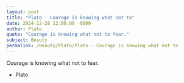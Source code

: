```yaml
---
layout: post
title: "Plato - Courage is knowing what not to"
date: 2024-12-28 12:00:00 -0000
author: Plato
quote: "Courage is knowing what not to fear."
subject: Beauty
permalink: /Beauty/Plato/Plato - Courage is knowing what not to
---
```


Courage is knowing what not to fear.

- Plato
